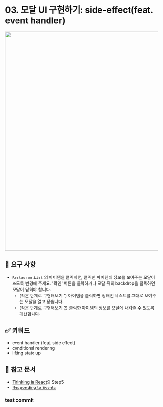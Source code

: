 # 03. 모달 UI 구현하기: side-effect(feat. event handler)

<img src="../images/03-side-effects-event-handler.jpg" width=720 />

## 🎯 요구 사항

- `RestaurantList` 의 아이템을 클릭하면, 클릭한 아이템의 정보를 보여주는 모달이 뜨도록 변경해 주세요. '확인' 버튼을 클릭하거나 모달 뒤의 backdrop을 클릭하면 모달이 닫혀야 합니다.
  - (작은 단계로 구현해보기 1) 아이템을 클릭하면 정해진 텍스트를 그대로 보여주는 모달을 열고 닫습니다.
  - (작은 단계로 구현해보기 2) 클릭한 아이템의 정보를 모달에 내려줄 수 있도록 개선합니다.

## ✅ 키워드

- event handler (feat. side effect)
- conditional rendering
- lifting state up

## 🔗 참고 문서

- [Thinking in React](https://react.dev/learn/thinking-in-react)의 Step5
- [Responding to Events](https://react.dev/learn/responding-to-events)

### test commit
